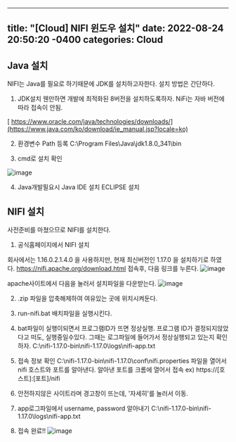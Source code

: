 
---
title: "[Cloud] NIFI 윈도우 설치"
date: 2022-08-24 20:50:20 -0400
categories: Cloud
---


## Java 설치

NIFI는 Java를 필요로 하기때문에 JDK를 설치하고자한다.
설치 방법은 간단하다.

1. JDK설치
  웬만하면 개발에 최적화된 8버전을 설치하도록하자. 
  NiFi는 자바 버전에 따라 접속이 안됨.

[ https://www.oracle.com/java/technologies/downloads/](https://www.java.com/ko/download/ie_manual.jsp?locale=ko)

2. 환경변수 Path 등록
  C:\Program Files\Java\jdk1.8.0_341\bin


3. cmd로 설치 확인

 ![image](https://user-images.githubusercontent.com/81350993/186580742-963099b8-3e62-4405-9a96-5cda13a3bb96.png)

4. Java개발필요시 Java IDE 설치
  ECLIPSE 설치
  
  
## NIFI 설치

사전준비를 마쳤으므로 NIFI를 설치한다.

1. 공식홈페이지에서 NIFI 설치

회사에서는 1.16.0.2.1.4.0 을 사용하지만, 현재 최신버전인 1.17.0 을 설치하기로 하였다.
https://nifi.apache.org/download.html 
접속후, 다음 링크를 누른다.
![image](https://user-images.githubusercontent.com/81350993/186445817-b090fd14-abc7-4f86-9341-78f3c2ac610c.png)

apache사이트에서 다음을 눌러서 설치파일을 다운받는다.
![image](https://user-images.githubusercontent.com/81350993/186446374-031c44b0-7251-402c-a67b-487f7bf6b185.png)

2. .zip 파일을 압축해제하여 여유있는 곳에 위치시켜둔다.

3. run-nifi.bat 배치파일을 실행시킨다.

4. bat파일이 실행이되면서 프로그램ID가 뜨면 정상실행. 프로그램 ID가 결정되지않았다고 떠도, 실행중일수있다. 그때는 로그파일에 들어가서 정상실행되고 있는지 확인하자.
  C:\nifi-1.17.0-bin\nifi-1.17.0\logs\nifi-app.txt

5. 접속 정보 확인 
  C:\nifi-1.17.0-bin\nifi-1.17.0\conf\nifi.properties 파일을 열어서 nifi 호스트와 포트를 알아낸다.
  알아낸 포트를 크롬에 열어서 접속 
  ex) https://[호스트]:[포트]/nifi
  
6. 안전하지않은 사이트라며 경고창이 뜨는데, '자세히'를 눌러서 이동.

7. app로그파일에서 username, password 알아내기
  C:\nifi-1.17.0-bin\nifi-1.17.0\logs\nifi-app.txt

8. 접속 완료!!
![image](https://user-images.githubusercontent.com/81350993/186584935-9824b1b0-a681-4cfa-a4bb-a18597ca857a.png)

  
  
